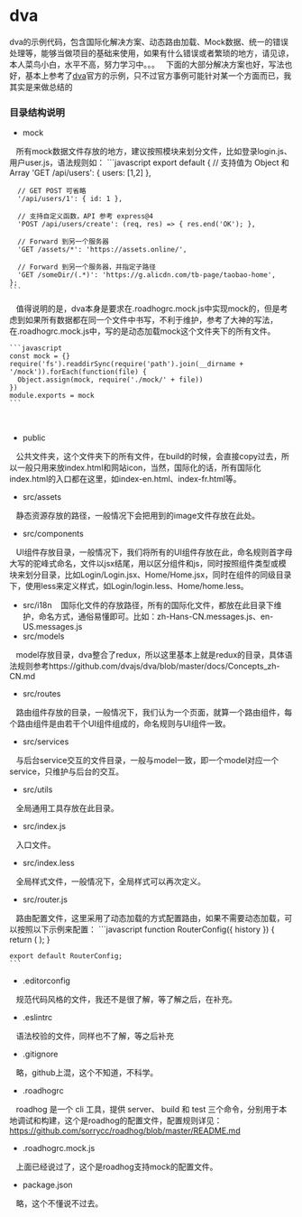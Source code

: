 # dva
dva的示例代码，包含国际化解决方案、动态路由加载、Mock数据、统一的错误处理等，能够当做项目的基础来使用，如果有什么错误或者繁琐的地方，请见谅，本人菜鸟小白，水平不高，努力学习中。。。
 
下面的大部分解决方案也好，写法也好，基本上参考了[dva](https://github.com/dvajs/dva)官方的示例，只不过官方事例可能针对某一个方面而已，我其实是来做总结的
 
### 目录结构说明
- mock
  
    所有mock数据文件存放的地方，建议按照模块来划分文件，比如登录login.js、用户user.js，语法规则如：
    ```javascript
    export default {
      // 支持值为 Object 和 Array
      'GET /api/users': { users: [1,2] },

      // GET POST 可省略
      '/api/users/1': { id: 1 },

      // 支持自定义函数，API 参考 express@4
      'POST /api/users/create': (req, res) => { res.end('OK'); },

      // Forward 到另一个服务器
      'GET /assets/*': 'https://assets.online/',

      // Forward 到另一个服务器，并指定子路径
      'GET /someDir/(.*)': 'https://g.alicdn.com/tb-page/taobao-home',
    };
    ```
    
    值得说明的是，dva本身是要求在.roadhogrc.mock.js中实现mock的，但是考虑到如果所有数据都在同一个文件中书写，不利于维护，参考了大神的写法，在.roadhogrc.mock.js中，写的是动态加载mock这个文件夹下的所有文件。
    
    ```javascript
    const mock = {}
    require('fs').readdirSync(require('path').join(__dirname + '/mock')).forEach(function(file) {
      Object.assign(mock, require('./mock/' + file))
    })
    module.exports = mock
    ```
    
- public
  
    公共文件夹，这个文件夹下的所有文件，在build的时候，会直接copy过去，所以一般只用来放index.html和网站icon，当然，国际化的话，所有国际化index.html的入口都在这里，如index-en.html、index-fr.html等。
    
- src/assets
  
    静态资源存放的路径，一般情况下会把用到的image文件存放在此处。
    
- src/components
  
    UI组件存放目录，一般情况下，我们将所有的UI组件存放在此，命名规则首字母大写的驼峰式命名，文件以jsx结尾，用以区分组件和js，同时按照组件类型或模块来划分目录，比如Login/Login.jsx、Home/Home.jsx，同时在组件的同级目录下，使用less来定义样式，如Login/login.less、Home/home.less。
  
- src/i18n
    国际化文件的存放路径，所有的国际化文件，都放在此目录下维护，命名方式，通俗易懂即可。比如：zh-Hans-CN.messages.js、en-US.messages.js
    
- src/models
  
    model存放目录，dva整合了redux，所以这里基本上就是redux的目录，具体语法规则参考https://github.com/dvajs/dva/blob/master/docs/Concepts_zh-CN.md
    
- src/routes
  
    路由组件存放的目录，一般情况下，我们认为一个页面，就算一个路由组件，每个路由组件是由若干个UI组件组成的，命名规则与UI组件一致。
  
- src/services
  
    与后台service交互的文件目录，一般与model一致，即一个model对应一个service，只维护与后台的交互。
  
- src/utils
  
    全局通用工具存放在此目录。
    
- src/index.js
  
    入口文件。
   
- src/index.less
  
    全局样式文件，一般情况下，全局样式可以再次定义。
  
- src/router.js
  
    路由配置文件，这里采用了动态加载的方式配置路由，如果不需要动态加载，可以按照以下示例来配置：
    ```javascript
    function RouterConfig({ history }) {
      return (
        <Router history={history}>
          <Route path="/index" component={IndexPage} />
          <Route path="/detail" component={VideoDetail} />
          <Route path="/video" component={VideoPage} />
          <Route path="/videoScale" component={VideoPageScale}/>
          <Route path="/" component={Home} />
        </Router>
      );
    }

    export default RouterConfig;
    ```
    
- .editorconfig
  
    规范代码风格的文件，我还不是很了解，等了解之后，在补充。
  
- .eslintrc
  
    语法校验的文件，同样也不了解，等之后补充
  
- .gitignore
  
    略，github上混，这个不知道，不科学。
  
- .roadhogrc
  
    roadhog 是一个 cli 工具，提供 server、 build 和 test 三个命令，分别用于本地调试和构建，这个是roadhog的配置文件，配置规则详见：https://github.com/sorrycc/roadhog/blob/master/README.md
    
- .roadhogrc.mock.js
  
    上面已经说过了，这个是roadhog支持mock的配置文件。

- package.json
  
    略，这个不懂说不过去。
 
